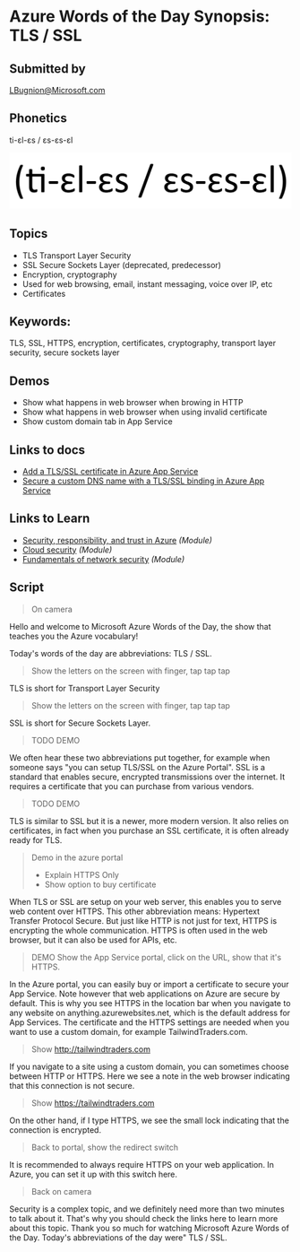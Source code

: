 # Azure Words of the Day Synopsis: TLS / SSL

## Submitted by

LBugnion@Microsoft.com

## Phonetics

ti-ɛl-ɛs / ɛs-ɛs-ɛl

![Phonetics image](images/tls-ssl/Phonetics.png)

## Topics

- TLS Transport Layer Security
- SSL Secure Sockets Layer (deprecated, predecessor)
- Encryption, cryptography
- Used for web browsing, email, instant messaging, voice over IP, etc
- Certificates

## Keywords:

TLS, SSL, HTTPS, encryption, certificates, cryptography, transport layer security, secure sockets layer

## Demos

- Show what happens in web browser when browing in HTTP
- Show what happens in web browser when using invalid certificate
- Show custom domain tab in App Service

## Links to docs

- [Add a TLS/SSL certificate in Azure App Service](https://docs.microsoft.com/en-us/azure/app-service/configure-ssl-certificate)
- [Secure a custom DNS name with a TLS/SSL binding in Azure App Service](https://docs.microsoft.com/en-us/azure/app-service/configure-ssl-bindings)

## Links to Learn

- [Security, responsibility, and trust in Azure](https://docs.microsoft.com/en-us/learn/modules/intro-to-security-in-azure/) *(Module)*
- [Cloud security](https://docs.microsoft.com/en-us/learn/modules/cmu-cloud-security/) *(Module)*
- [Fundamentals of network security](https://docs.microsoft.com/en-us/learn/modules/network-fundamentals-2/) *(Module)*

## Script

> On camera

Hello and welcome to Microsoft Azure Words of the Day, the show that teaches you the Azure vocabulary!

Today's words of the day are abbreviations: TLS / SSL.

> Show the letters on the screen with finger, tap tap tap

TLS is short for Transport Layer Security

> Show the letters on the screen with finger, tap tap tap

SSL is short for Secure Sockets Layer.

> TODO DEMO

We often hear these two abbreviations put together, for example when someone says "you can setup TLS/SSL on the Azure Portal". SSL is a standard that enables secure, encrypted transmissions over the internet. It requires a certificate that you can purchase from various vendors. 

> TODO DEMO

TLS is similar to SSL but it is a newer, more modern version. It also relies on certificates, in fact when you purchase an SSL certificate, it is often already ready for TLS.

> Demo in the azure portal
> - Explain HTTPS Only
> - Show option to buy certificate

When TLS or SSL are setup on your web server, this enables you to serve web content over HTTPS. This other abbreviation means: Hypertext Transfer Protocol Secure. But just like HTTP is not just for text, HTTPS is encrypting the whole communication. HTTPS is often used in the web browser, but it can also be used for APIs, etc.

> DEMO Show the App Service portal, click on the URL, show that it's HTTPS.

In the Azure portal, you can easily buy or import a certificate to secure your App Service. Note however that web applications on Azure are secure by default. This is why you see HTTPS in the location bar when you navigate to any website on anything.azurewebsites.net, which is the default address for App Services. The certificate and the HTTPS settings are needed when you want to use a custom domain, for example TailwindTraders.com.

> Show http://tailwindtraders.com

If you navigate to a site using a custom domain, you can sometimes choose between HTTP or HTTPS. Here we see a note in the web browser indicating that this connection is not secure.

> Show https://tailwindtraders.com

On the other hand, if I type HTTPS, we see the small lock indicating that the connection is encrypted.

> Back to portal, show the redirect switch

It is recommended to always require HTTPS on your web application. In Azure, you can set it up with this switch here.

> Back on camera

Security is a complex topic, and we definitely need more than two minutes to talk about it. That's why you should check the links here to learn more about this topic. Thank you so much for watching Microsoft Azure Words of the Day. Today's abbreviations of the day were" TLS / SSL.